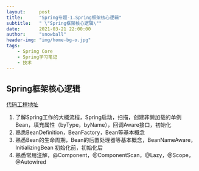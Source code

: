 ```yaml
---
layout:     post
title:      "Spring专题-1.Spring框架核心逻辑"
subtitle:   " \"Spring框架核心逻辑\""
date:       2021-03-21 22:00:00
author:     "snowball"
header-img: "img/home-bg-o.jpg"
tags:
    - Spring Core
    - Spring学习笔记
    - 技术
---
```


<!-- > “Spring. ” -->

## Spring框架核心逻辑

[代码工程地址](https://gitee.com/snowball2dev/spring-notice/chapter-2)

1. 了解Spring工作的大概流程，Spring启动，扫描，创建非懒加载的单例Bean，填充属性（byType，byName），回调Aware接口，初始化
2. 熟悉BeanDefinition，BeanFactory，Bean等基本概念
3. 熟悉Bean的生命周期，Bean的后置处理器等基本概念，BeanNameAware，InitializingBean
初始化前，初始化后
4. 熟悉常用注解，@Component，@ComponentScan，@Lazy，@Scope，@Autowired